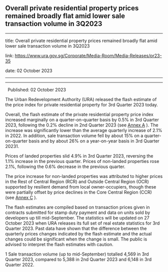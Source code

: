 ## Overall private residential property prices remained broadly flat amid lower sale transaction volume in 3Q2023
---
title: Overall private residential property prices remained broadly flat amid lower sale transaction volume in 3Q2023

link: https://www.ura.gov.sg/Corporate/Media-Room/Media-Releases/pr23-35

date: 02 October 2023

---

--------------------------------------------------------------------------------------------------------------





  Published: 02 October 2023

The Urban Redevelopment Authority (URA) released the flash estimate of the price index for private residential property for 3rd Quarter 2023 today.

Overall, the flash estimate of the private residential property price index increased marginally on a quarter-on-quarter basis by 0.5% in 3rd Quarter 2023, following the 0.2% decline in 2nd Quarter 2023 (see [Annex A](https://www.ura.gov.sg/-/media/Corporate/Media-Room/2023/Oct/pr23-35a.pdf) ). The increase was significantly lower than the average quarterly increase of 2.1% in 2022. In addition, sale transaction volume fell by about 15% on a quarter-on-quarter basis and by about 26% on a year-on-year basis in 3rd Quarter 20231.

Prices of landed properties slid 4.9% in 3rd Quarter 2023, reversing the 1.1% increase in the previous quarter. Prices of non-landed properties rose 2.1%, following the 0.6% decrease in the previous quarter.

The price increase for non-landed properties was attributed to higher prices in the Rest of Central Region (RCR) and Outside Central Region (OCR) supported by resilient demand from local owner-occupiers, though these were partially offset by price declines in the Core Central Region (CCR) (see [Annex C](https://www.ura.gov.sg/-/media/Corporate/Media-Room/2023/Oct/pr23-35c.pdf) ).

The flash estimates are compiled based on transaction prices given in contracts submitted for stamp duty payment and data on units sold by developers up till mid-September. The statistics will be updated on 27 October 2023 when URA releases its full set of real estate statistics for 3rd Quarter 2023. Past data have shown that the difference between the quarterly prices changes indicated by the flash estimate and the actual changes could be significant when the change is small. The public is advised to interpret the flash estimates with caution.



1 Sale transaction volume (up to mid-September) totalled 4,569 in 3rd Quarter 2023, compared to 5,388 in 2nd Quarter 2023 and 6,148 in 3rd Quarter 2022.